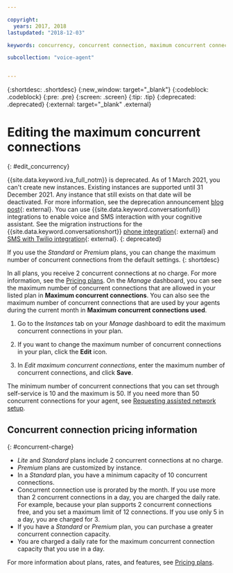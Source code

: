 ```yaml
---

copyright:
  years: 2017, 2018
lastupdated: "2018-12-03"

keywords: concurrency, concurrent connection, maximum concurrent connection, premium plans, standard plans, rate

subcollection: "voice-agent"


---
```


{:shortdesc: .shortdesc}
{:new_window: target="_blank"}
{:codeblock: .codeblock}
{:pre: .pre}
{:screen: .screen}
{:tip: .tip}
{:deprecated: .deprecated}
{:external: target="_blank" .external}

# Editing the maximum concurrent connections
{: #edit_concurrency}

{{site.data.keyword.iva_full_notm}} is deprecated. As of 1 March 2021, you can't create new instances. Existing instances are supported until 31 December 2021. Any instance that still exists on that date will be deactivated. For more information, see the deprecation announcement [blog post](https://community.ibm.com/community/user/watsonapps/blogs/mitch-mason1/2021/02/08/announcing-voice-agent-with-watson-deprecation){: external}. You can use {{site.data.keyword.conversationfull}} integrations to enable voice and SMS interaction with your cognitive assistant. See the migration instructions for the {{site.data.keyword.conversationshort}} [phone integration](/docs/assistant?topic=assistant-deploy-phone#deploy-phone-migrate-from-va){: external} and [SMS with Twilio integration](/docs/assistant?topic=assistant-deploy-sms#deploy-sms-migrate-from-va){: external}.
{: deprecated}

If you use the _Standard_ or _Premium_ plans, you can change the maximum number of concurrent connections from the default settings.
{: shortdesc}

In all plans, you receive 2 concurrent connections at no charge. For more information, see the [Pricing plans](https://cloud.ibm.com/catalog/voice-agent-with-watson). On the _Manage_ dashboard, you can see the maximum number of concurrent connections that are allowed in your listed plan in **Maximum concurrent connections**. You can also see the maximum number of concurrent connections that are used by your agents during the current month in **Maximum concurrent connections used**.

1. Go to the _Instances_ tab on your _Manage_ dashboard to edit the maximum concurrent connections in your plan.

1. If you want to change the maximum number of concurrent connections in your plan, click the **Edit** icon.

1. In _Edit maximum concurrent connections_, enter the maximum number of concurrent connections, and click **Save**.

The minimum number of concurrent connections that you can set through self-service is 10 and the maximum is 50. If you need more than 50 concurrent connections for your agent, see [Requesting assisted network setup](/docs/voice-agent?topic=voice-agent-connect#request-setup).

## Concurrent connection pricing information
{: #concurrent-charge}

  * _Lite_ and _Standard_ plans include 2 concurrent connections at no charge.
  * _Premium_ plans are customized by instance.
  * In a _Standard_ plan, you have a minimum capacity of 10 concurrent connections.
  * Concurrent connection use is prorated by the month. If you use more than 2 concurrent connections in a day, you are charged the daily rate. For example, because your plan supports 2 concurrent connections free, and you set a maximum limit of 12 connections. If you use only 5 in a day, you are charged for 3.
  * If you have a _Standard_ or _Premium_ plan, you can purchase a greater concurrent connection capacity.
  * You are charged a daily rate for the maximum concurrent connection capacity that you use in a day.

For more information about plans, rates, and features, see [Pricing plans](https://cloud.ibm.com/catalog/voice-agent-with-watson).
